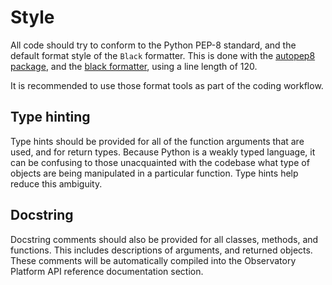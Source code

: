 # Style
All code should try to conform to the Python PEP-8 standard, and the default format style of the `Black` formatter.
This is done with the [autopep8 package](https://pypi.org/project/autopep8), and the 
 [black formatter](https://pypi.org/project/black/), using a line length of 120.

It is recommended to use those format tools as part of the coding workflow.

## Type hinting
Type hints should be provided for all of the function arguments that are used, and for return types. 
Because Python is a weakly typed language, it can be confusing to those unacquainted with the codebase what type of 
 objects are being manipulated in a particular function.
Type hints help reduce this ambiguity.

## Docstring
Docstring comments should also be provided for all classes, methods, and functions. 
This includes descriptions of arguments, and returned objects.  
These comments will be automatically compiled into the Observatory Platform API reference documentation section.